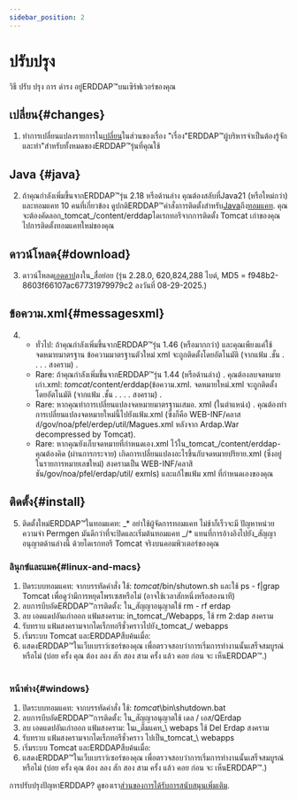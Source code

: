 ```yaml
---
sidebar_position: 2
---
```

# ปรับปรุง
วิธี ปรับ ปรุง การ ดํารง อยู่ERDDAP™บนเซิร์ฟเวอร์ของคุณ

## เปลี่ยน{#changes} 
1. ทําการเปลี่ยนแปลงรายการใน[เปลี่ยน](/changes)ในส่วนของเรื่อง "เรื่อง"ERDDAP™ผู้บริหารจําเป็นต้องรู้จักและทํา"สําหรับทั้งหมดของERDDAP™รุ่นที่คุณใช้
     
## Java {#java} 
2. ถ้าคุณกําลังเพิ่มขึ้นจากERDDAP™รุ่น 2.18 หรือด้านล่าง คุณต้องสลับที่Java21 (หรือใหม่กว่า) และทอมแคท 10 คนที่เกี่ยวข้อง ดูปกติERDDAP™คําสั่งการติดตั้งสําหรับ[Java](/docs/server-admin/deploy-install#java)ถึง[ทอมแคท](/docs/server-admin/deploy-install#tomcat). คุณจะต้องคัดลอก_tomcat_/content/erddapไดเรกทอรีจากการติดตั้ง Tomcat เก่าของคุณ ไปการติดตั้งทอมแคทใหม่ของคุณ

## ดาวน์โหลด{#download} 
3. ดาวน์โหลด[เอดดาป](https://github.com/ERDDAP/erddap/releases/download/v2.28.0/erddap.war)ลงใน_สื่อย่อย
     (รุ่น 2.28.0, 620,824,288 ไบต์, MD5 = f948b2-8603f66107ac67731979979c2 ลงวันที่ 08-29-2025.) 
     
## ข้อความ.xml{#messagesxml} 
4. 
    * ทั่วไป: ถ้าคุณกําลังเพิ่มขึ้นจากERDDAP™รุ่น 1.46 (หรือมากกว่า) และคุณเพียงแค่ใช้จดหมายมาตรฐาน ข้อความมาตรฐานตัวใหม่ xml จะถูกติดตั้งโดยอัตโนมัติ (จากแฟ้ม .ชั้น . . . . สงคราม) .
         
    * Rare: ถ้าคุณกําลังเพิ่มขึ้นจากERDDAP™รุ่น 1.44 (หรือด้านล่าง) .
คุณต้องลบจดหมายเก่า.xml:
        _tomcat_/content/erddap(ข้อความ.xml.
จดหมายใหม่.xml จะถูกติดตั้งโดยอัตโนมัติ (จากแฟ้ม .ชั้น . . . . สงคราม) .
         
    * Rare: หากคุณทําการเปลี่ยนแปลงจดหมายมาตรฐานเสมอ. xml (ในตําแหน่ง) .
คุณต้องทําการเปลี่ยนแปลงจดหมายใหม่นี้ไปยังแฟ้ม.xml (ซึ่งก็คือ
WEB-INF/คลาสส์/gov/noa/pfel/erdep/util/Magues.xml หลังจาก Ardap.War decompressed by Tomcat).
         
    * Rare: หากคุณยังเก็บจดหมายที่กําหนดเอง.xml ไว้ใน_tomcat_/content/erddap-
คุณต้องคิด (ผ่านการกระจาย) เกิดการเปลี่ยนแปลงอะไรขึ้นกับจดหมายปริยาย.xml (ซึ่งอยู่ในรายการหมายเลขใหม่) สงครามเป็น
WEB-INF/คลาสิชัน/gov/noa/pfel/erdap/util/ exmls) และแก้ไขแฟ้ม xml ที่กําหนดเองของคุณ
         
## ติดตั้ง{#install} 
5. ติดตั้งใหม่ERDDAP™ในทอมแคท:
_* อย่าใช้ผู้จัดการทอมแคท ไม่ช้าก็เร็วจะมี ปัญหาหน่วยความจํา Permgen มันดีกว่าที่จะปิดและเริ่มต้นทอมแคท
_/* แทนที่การอ้างอิงไปยัง_สัญญาอนุญาตด้านล่างนี้ ด้วยไดเรกทอรี Tomcat จริงบนคอมพิวเตอร์ของคุณ
     
### ลินุกซ์และแมค{#linux-and-macs} 
1. ปิดระบบทอมแคท: จากบรรทัดคําสั่ง ใช้: _tomcat_/bin/shutown.sh
และใช้ ps - f|grap Tomcat เพื่อดูว่ามีการหยุดโพรเซสหรือไม่ (อาจใช้เวลาสักหนึ่งหรือสองนาที) 
2. ลบการบีบอัดERDDAP™การติดตั้ง: ใน_สัญญาอนุญาตใช้
rm - rf erdap
3. ลบ เอดแดปอันเก่าออก แฟ้มสงคราม: in_tomcat_/Webapps, ใช้ rm 2:dap สงคราม
4. รับทราบ แฟ้มสงครามจากไดเร็กทอรีชั่วคราวไปยัง_tomcat_/ webapps
5. เริ่มระบบ Tomcat และERDDAPสืบค้นเมื่อ:
6. แสดงERDDAP™ในเว็บเบราว์เซอร์ของคุณ เพื่อตรวจสอบว่าการเริ่มการทํางานนั้นเสร็จสมบูรณ์หรือไม่
     (บ่อย ครั้ง คุณ ต้อง ลอง สัก สอง สาม ครั้ง แล้ว คอย ก่อน จะ เห็นERDDAP™.)   
             
### หน้าต่าง{#windows} 
1. ปิดระบบทอมแคท: จากบรรทัดคําสั่ง ใช้: _tomcat_\\bin\\shutdown.bat
2. ลบการบีบอัดERDDAP™การติดตั้ง: ใน_สัญญาอนุญาตใช้
เดล / เอส/QErdap
3. ลบ เอดแดปอันเก่าออก แฟ้มสงคราม: ในเ_ต็มแคท_\\ webaps ใช้ Del Erdap สงคราม
4. รับทราบ แฟ้มสงครามจากไดเร็กทอรีชั่วคราว ไปเป็น_tomcat_\\ webapps
5. เริ่มระบบ Tomcat และERDDAPสืบค้นเมื่อ:
6. แสดงERDDAP™ในเว็บเบราว์เซอร์ของคุณ เพื่อตรวจสอบว่าการเริ่มการทํางานนั้นเสร็จสมบูรณ์หรือไม่
     (บ่อย ครั้ง คุณ ต้อง ลอง สัก สอง สาม ครั้ง แล้ว คอย ก่อน จะ เห็นERDDAP™.) 

การปรับปรุงปัญหาERDDAP? ดูของเรา[ส่วนของการได้รับการสนับสนุนเพิ่มเติม](/docs/intro#support).
